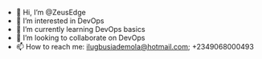 - 👋 Hi, I’m @ZeusEdge
- 👀 I’m interested in DevOps
- 🌱 I’m currently learning DevOps basics
- 💞️ I’m looking to collaborate on DevOps
- 📫 How to reach me: ilugbusiademola@hotmail.com; +2349068000493

<!---
ZeusEdge/ZeusEdge is a ✨ special ✨ repository because its `README.md` (this file) appears on your GitHub profile.
You can click the Preview link to take a look at your changes.
--->
